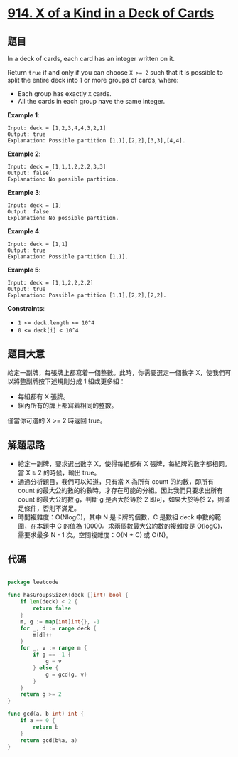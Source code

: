 # [914. X of a Kind in a Deck of Cards](https://leetcode.com/problems/x-of-a-kind-in-a-deck-of-cards/)


## 題目

In a deck of cards, each card has an integer written on it.

Return `true` if and only if you can choose `X >= 2` such that it is possible to split the entire deck into 1 or more groups of cards, where:

- Each group has exactly `X` cards.
- All the cards in each group have the same integer.

**Example 1**:

```
Input: deck = [1,2,3,4,4,3,2,1]
Output: true
Explanation: Possible partition [1,1],[2,2],[3,3],[4,4].
```

**Example 2**:

```
Input: deck = [1,1,1,2,2,2,3,3]
Output: false´
Explanation: No possible partition.
```

**Example 3**:

```
Input: deck = [1]
Output: false
Explanation: No possible partition.
```

**Example 4**:

```
Input: deck = [1,1]
Output: true
Explanation: Possible partition [1,1].
```

**Example 5**:

```
Input: deck = [1,1,2,2,2,2]
Output: true
Explanation: Possible partition [1,1],[2,2],[2,2].
```

**Constraints**:

- `1 <= deck.length <= 10^4`
- `0 <= deck[i] < 10^4`

## 題目大意

給定一副牌，每張牌上都寫着一個整數。此時，你需要選定一個數字 X，使我們可以將整副牌按下述規則分成 1 組或更多組：

- 每組都有 X 張牌。
- 組內所有的牌上都寫着相同的整數。

僅當你可選的 X >= 2 時返回 true。


## 解題思路

- 給定一副牌，要求選出數字 X，使得每組都有 X 張牌，每組牌的數字都相同。當 X ≥ 2 的時候，輸出 true。
- 通過分析題目，我們可以知道，只有當 X 為所有 count 的約數，即所有 count 的最大公約數的約數時，才存在可能的分組。因此我們只要求出所有 count 的最大公約數 g，判斷 g 是否大於等於 2 即可，如果大於等於 2，則滿足條件，否則不滿足。
- 時間複雜度：O(NlogC)，其中 N 是卡牌的個數，C 是數組 deck 中數的範圍，在本題中 C 的值為 10000。求兩個數最大公約數的複雜度是 O(logC)，需要求最多 N - 1 次。空間複雜度：O(N + C) 或 O(N)。

## 代碼

```go

package leetcode

func hasGroupsSizeX(deck []int) bool {
	if len(deck) < 2 {
		return false
	}
	m, g := map[int]int{}, -1
	for _, d := range deck {
		m[d]++
	}
	for _, v := range m {
		if g == -1 {
			g = v
		} else {
			g = gcd(g, v)
		}
	}
	return g >= 2
}

func gcd(a, b int) int {
	if a == 0 {
		return b
	}
	return gcd(b%a, a)
}

```